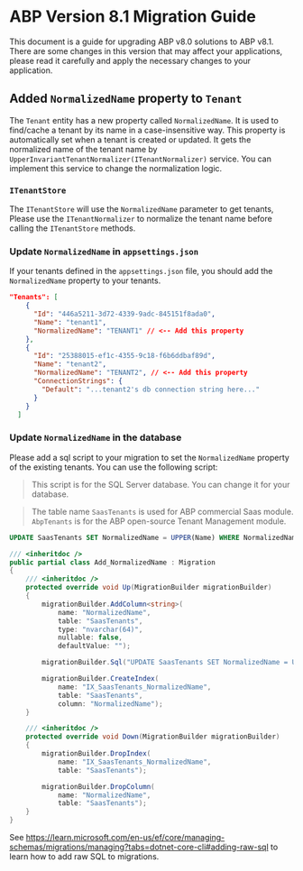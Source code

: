 # ABP Version 8.1 Migration Guide

This document is a guide for upgrading ABP v8.0 solutions to ABP v8.1. There are some changes in this version that may affect your applications, please read it carefully and apply the necessary changes to your application.

## Added `NormalizedName` property to `Tenant`

The `Tenant` entity has a new property called `NormalizedName`. It is used to find/cache a tenant by its name in a case-insensitive way.
This property is automatically set when a tenant is created or updated. It gets the normalized name of the tenant name by `UpperInvariantTenantNormalizer(ITenantNormalizer)` service. You can implement this service to change the normalization logic.

### `ITenantStore` 

The `ITenantStore` will use the `NormalizedName` parameter to get tenants, Please use the `ITenantNormalizer` to normalize the tenant name before calling the `ITenantStore` methods.

### Update `NormalizedName` in `appsettings.json`

If your tenants defined in the `appsettings.json` file, you should add the `NormalizedName` property to your tenants.

````json
"Tenants": [
    {
      "Id": "446a5211-3d72-4339-9adc-845151f8ada0",
      "Name": "tenant1",
      "NormalizedName": "TENANT1" // <-- Add this property
    },
    {
      "Id": "25388015-ef1c-4355-9c18-f6b6ddbaf89d",
      "Name": "tenant2",
      "NormalizedName": "TENANT2", // <-- Add this property
      "ConnectionStrings": {
        "Default": "...tenant2's db connection string here..."
      }
    }
  ]
````

### Update `NormalizedName` in the database

Please add a sql script to your migration to set the `NormalizedName` property of the existing tenants. You can use the following script:

> This script is for the SQL Server database. You can change it for your database.

> The table name `SaasTenants` is used for ABP commercial Saas module. `AbpTenants` is for the ABP open-source Tenant Management module. 

```sql
UPDATE SaasTenants SET NormalizedName = UPPER(Name) WHERE NormalizedName IS NULL OR NormalizedName = ''
```

```csharp
/// <inheritdoc />
public partial class Add_NormalizedName : Migration
{
    /// <inheritdoc />
    protected override void Up(MigrationBuilder migrationBuilder)
    {
        migrationBuilder.AddColumn<string>(
            name: "NormalizedName",
            table: "SaasTenants",
            type: "nvarchar(64)",
            nullable: false,
            defaultValue: "");

        migrationBuilder.Sql("UPDATE SaasTenants SET NormalizedName = UPPER(Name) WHERE NormalizedName IS NULL OR NormalizedName = ''");

        migrationBuilder.CreateIndex(
            name: "IX_SaasTenants_NormalizedName",
            table: "SaasTenants",
            column: "NormalizedName");
    }

    /// <inheritdoc />
    protected override void Down(MigrationBuilder migrationBuilder)
    {
        migrationBuilder.DropIndex(
            name: "IX_SaasTenants_NormalizedName",
            table: "SaasTenants");

        migrationBuilder.DropColumn(
            name: "NormalizedName",
            table: "SaasTenants");
    }
}
```

See https://learn.microsoft.com/en-us/ef/core/managing-schemas/migrations/managing?tabs=dotnet-core-cli#adding-raw-sql to learn how to add raw SQL to migrations.

